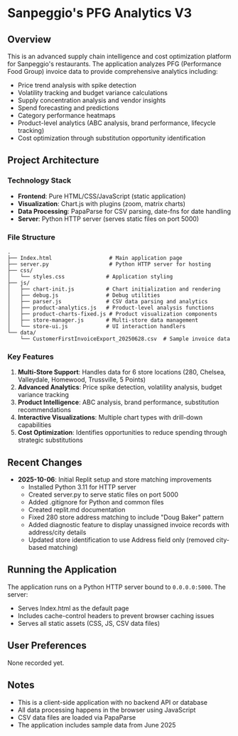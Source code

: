 # Sanpeggio's PFG Analytics V3

## Overview
This is an advanced supply chain intelligence and cost optimization platform for Sanpeggio's restaurants. The application analyzes PFG (Performance Food Group) invoice data to provide comprehensive analytics including:

- Price trend analysis with spike detection
- Volatility tracking and budget variance calculations
- Supply concentration analysis and vendor insights
- Spend forecasting and predictions
- Category performance heatmaps
- Product-level analytics (ABC analysis, brand performance, lifecycle tracking)
- Cost optimization through substitution opportunity identification

## Project Architecture

### Technology Stack
- **Frontend**: Pure HTML/CSS/JavaScript (static application)
- **Visualization**: Chart.js with plugins (zoom, matrix charts)
- **Data Processing**: PapaParse for CSV parsing, date-fns for date handling
- **Server**: Python HTTP server (serves static files on port 5000)

### File Structure
```
.
├── Index.html                  # Main application page
├── server.py                   # Python HTTP server for hosting
├── css/
│   └── styles.css             # Application styling
├── js/
│   ├── chart-init.js          # Chart initialization and rendering
│   ├── debug.js               # Debug utilities
│   ├── parser.js              # CSV data parsing and analytics
│   ├── product-analytics.js   # Product-level analysis functions
│   ├── product-charts-fixed.js # Product visualization components
│   ├── store-manager.js       # Multi-store data management
│   └── store-ui.js            # UI interaction handlers
└── data/
    └── CustomerFirstInvoiceExport_20250628.csv  # Sample invoice data
```

### Key Features
1. **Multi-Store Support**: Handles data for 6 store locations (280, Chelsea, Valleydale, Homewood, Trussville, 5 Points)
2. **Advanced Analytics**: Price spike detection, volatility analysis, budget variance tracking
3. **Product Intelligence**: ABC analysis, brand performance, substitution recommendations
4. **Interactive Visualizations**: Multiple chart types with drill-down capabilities
5. **Cost Optimization**: Identifies opportunities to reduce spending through strategic substitutions

## Recent Changes
- **2025-10-06**: Initial Replit setup and store matching improvements
  - Installed Python 3.11 for HTTP server
  - Created server.py to serve static files on port 5000
  - Added .gitignore for Python and common files
  - Created replit.md documentation
  - Fixed 280 store address matching to include "Doug Baker" pattern
  - Added diagnostic feature to display unassigned invoice records with address/city details
  - Updated store identification to use Address field only (removed city-based matching)

## Running the Application
The application runs on a Python HTTP server bound to `0.0.0.0:5000`. The server:
- Serves Index.html as the default page
- Includes cache-control headers to prevent browser caching issues
- Serves all static assets (CSS, JS, CSV data files)

## User Preferences
None recorded yet.

## Notes
- This is a client-side application with no backend API or database
- All data processing happens in the browser using JavaScript
- CSV data files are loaded via PapaParse
- The application includes sample data from June 2025
